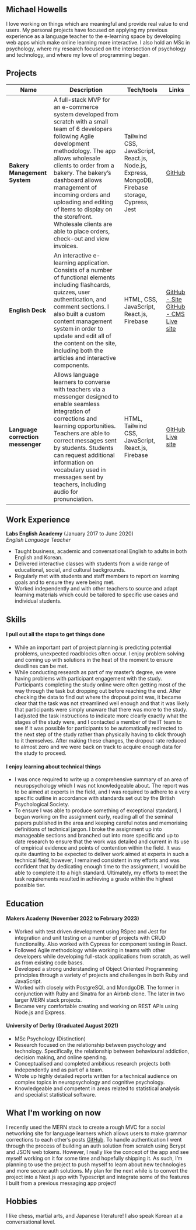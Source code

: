 ## Michael Howells

I love working on things which are meaningful and provide real value to end users. My personal projects have focused on applying my previous experience as a language teacher to the e-learning space by developing web apps which make online learning more interactive.  I also hold an MSc in psychology, where my research focused on the intersection of psychology and technology, and where my love of programming began.

## Projects

| Name                         | Description       | Tech/tools        | Links             |
| ---------------------------- | ----------------- | ----------------- | ----------------- |
| **Bakery Management System**        |  A full-stack MVP for an e-commerce system developed from scratch with a small team of 6 developers following Agile development methodology. The app allows wholesale clients to order from a bakery. The bakery’s dashboard allows management of incoming orders and uploading and editing of items to display on the storefront. Wholesale clients are able to place orders, check-out and view invoices.  | Tailwind CSS, JavaScript, React.js, Node.js, Express, MongoDB, Firebase storage, Cypress, Jest | [GitHub](https://github.com/dev-mhowells/bakery-manager-refactor) |
| **English Deck**            | An interactive e-learning application. Consists of a number of functional elements including flashcards, quizzes, user authentication, and comment sections. I also built a custom content management system in order to update and edit all of the content on the site, including both the articles and interactive components.  | HTML, CSS, JavaScript, React.js, Firebase | [GitHub - Site](https://github.com/dev-mhowells/English-Deck-Site) [GitHub - CMS](https://github.com/dev-mhowells/English-Deck-CMS) [Live site](https://english-articles-35937.web.app) |
| **Language correction messenger** |  Allows language learners to converse with teachers via a messenger designed to enable seamless integration of corrections and learning opportunities. Teachers are able to correct messages sent by students. Students can request additional information on vocabulary used in messages sent by teachers, including audio for pronunciation. | HTML, Tailwind CSS, JavaScript, React.js, Firebase | [GitHub](https://github.com/dev-mhowells/messaging-app) [Live site](https://messenger-32231.web.app/)

## Work Experience

**Labs English Academy** (January 2017 to June 2020)  
_English Language Teacher_

- Taught business, academic and conversational English to adults in both English and Korean.
- Delivered interactive classes with students from a wide range of educational, social, and cultural backgrounds.
- Regularly met with students and staff members to report on learning goals and to ensure they were being met.
- Worked independently and with other teachers to source and adapt learning materials which could be tailored to specific use cases and individual students.

## Skills

#### I pull out all the stops to get things done

- While an important part of project planning is predicting potential problems, unexpected roadblocks often occur. I enjoy problem solving and coming up with solutions in the heat of the moment to ensure deadlines can be met.
- While conducting research as part of my master’s degree, we were having problems with participant engagement with the study. Participants completing the study online were often getting most of the way through the task but dropping out before reaching the end. After checking the data to find out where the dropout point was, it became clear that the task was not streamlined well enough and that it was likely that participants were simply unaware that there was more to the study. I adjusted the task instructions to indicate more clearly exactly what the stages of the study were, and I contacted a member of the IT team to see if it was possible for participants to be automatically redirected to the next step of the study rather than physically having to click through to it themselves. After making these changes, the dropout rate reduced to almost zero and we were back on track to acquire enough data for the study to proceed.

#### I enjoy learning about technical things

- I was once required to write up a comprehensive summary of an area of neuropsychology which I was not knowledgeable about. The report was to be aimed at experts in the field, and I was required to adhere to a very specific outline in accordance with standards set out by the British Psychological Society. 
- To ensure I was able to produce something of exceptional standard, I began working on the assignment early, reading all of the seminal papers published in the area and keeping careful notes and memorising definitions of technical jargon. I broke the assignment up into manageable sections and branched out into more specific and up to date research to ensure that the work was detailed and current in its use of empirical evidence and points of contention within the field. It was quite daunting to be expected to deliver work aimed at experts in such a technical field, however, I remained consistent in my efforts and was confident that by dedicating enough time to the assignment, I would be able to complete it to a high standard. Ultimately, my efforts to meet the task requirements resulted in achieving a grade within the highest possible tier. 

## Education

#### Makers Academy (November 2022 to February 2023)

- Worked with test driven development using RSpec and Jest for integration and unit testing on a number of projects with CRUD functionality. Also worked with Cypress for component testing in React.
- Followed Agile methodology while working in teams with other developers while developing full-stack applications from scratch, as well as from existing code bases.
- Developed a strong understanding of Object Oriented Programming principles through a variety of projects and challenges in both Ruby and JavaScript. 
- Worked with closely with PostgreSQL and MondgoDB. The former in conjunction with Ruby and Sinatra for an Airbnb clone. The later in two larger MERN stack projects.
- Became very comfortable creating and working on REST APIs using Node.js and Express.

#### University of Derby (Graduated August 2021)

- MSc Psychology (Distinction)
- Research focused on the relationship between psychology and technology. Specifically, the relationship between behavioural addiction, decision making, and online spending.
- Conceptualised and completed ambitious research projects both independently and as part of a team.
- Wrote up highly detailed reports written for a technical audience on complex topics in neuropsychology and cognitive psychology.
- Knowledgeable and competent in areas related to statistical analysis and specialist statistical software.

## What I'm working on now

I recently used the MERN stack to create a rough MVC for a social networking site for language learners which allows users to make grammar corrections to each other’s posts [GitHub](https://github.com/dev-mhowells/language-exchange-app). To handle authentication I went through the process of building an auth solution from scratch using Bcrypt and JSON web tokens. However, I really like the concept of the app and see myself working on it for some time and hopefully shipping it. As such, I’m planning to use the project to push myself to learn about new technologies and more secure auth solutions. My plan for the next while is to convert the project into a Next.js app with Typescript and integrate some of the features I built from a previous messaging app project! 

## Hobbies

 I like chess, martial arts, and Japanese literature! I also speak Korean at a conversational level.
